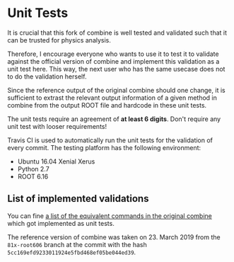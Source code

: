 # Unit Tests

It is crucial that this fork of combine is well tested and validated such that it can be trusted for physics analysis.

Therefore, I encourage everyone who wants to use it to test it to validate against the official version of combine and implement this validation as a unit test here. This way, the next user who has the same usecase does not to do the validation herself.

Since the reference output of the original combine should one change, it is sufficient to extrast the relevant output information of a given method in combine from the output ROOT file and hardcode in these unit tests.

The unit tests require an agreement of __at least 6 digits__. Don't require any unit test with looser requirements!

Travis CI is used to automatically run the unit tests for the validation of every commit. The testing platform has the following environment:

* Ubuntu 16.04 Xenial Xerus
* Python 2.7
* ROOT 6.16

## List of implemented validations

You can fine [a list of the equivalent commands in the original combine](validations.txt) which got implemented as unit tests.

The reference version of combine was taken on 23. March 2019 from the `81x-root606` branch at the commit with the hash `5cc169efd9233011924e5fbd468ef05be044ed39`.

